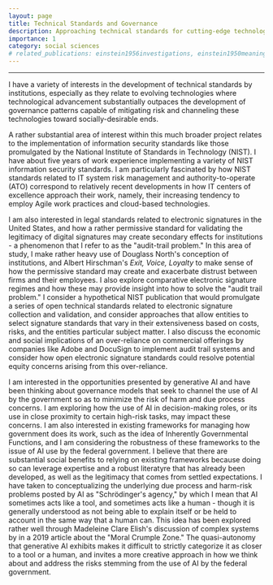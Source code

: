 ```yaml
---
layout: page
title: Technical Standards and Governance
description: Approaching technical standards for cutting-edge technologies that have illustrated the limitations of traditional approaches to IT governance.
importance: 1
category: social sciences
# related_publications: einstein1956investigations, einstein1950meaning
---
```



<hr>

I have a variety of interests in the development of technical standards by institutions, especially as they relate to evolving technologies where technological advancement substantially outpaces the development of governance patterns capable of mitigating risk and channeling these technologies toward socially-desirable ends.

A rather substantial area of interest within this much broader project relates to the implementation of information security standards like those promulgated by the National Institute of Standards in Technology (NIST). I have about five years of work experience implementing a variety of NIST information security standards. I am particularly fascinated by how NIST standards related to IT system risk management and authority-to-operate (ATO) correspond to relatively recent developments in how IT centers of excellence approach their work, namely, their increasing tendency to employ Agile work practices and cloud-based technologies.

I am also interested in legal standards related to electronic signatures in the United States, and how a rather permissive standard for validating the legitimacy of digital signatures may create secondary effects for institutions - a phenomenon that I refer to as the "audit-trail problem." In this area of study, I make rather heavy use of Douglass North's conception of institutions, and Albert Hirschman's *Exit, Voice, Loyalty* to make sense of how the permissive standard may create and exacerbate distrust between firms and their employees. I also explore comparative electronic signature regimes and how these may provide insight into how to solve the "audit trail problem." I consider a hypothetical NIST publication that would promulgate a series of open technical standards related to electronic signature collection and validation, and consider approaches that allow entities to select signature standards that vary in their extensiveness based on costs, risks, and the entities particular subject matter. I also discuss the economic and social implications of an over-reliance on commercial offerings by companies like Adobe and DocuSign to implement audit trail systems and consider how open electronic signature standards could resolve potential equity concerns arising from this over-reliance.

I am interested in the opportunities presented by generative AI and have been thinking about governance models that seek to channel the use of AI by the government so as to minimize the risk of harm and due process concerns. I am exploring how the use of AI in decision-making roles, or its use in close proximity to certain high-risk tasks, may impact these concerns. I am also interested in existing frameworks for managing how government does its work, such as the idea of Inherently Governmental Functions, and I am considering the robustness of these frameworks to the issue of AI use by the federal government. I believe that there are substantial social benefits to relying on existing frameworks because doing so can leverage expertise and a robust literatyre that has already been developed, as well as the legitimacy that comes from settled expectations. I have taken to conceptualizing the underlying due process and harm-risk problems posted by AI as "Schrödinger's agency," by which I mean that AI sometimes acts like a tool, and sometimes acts like a human - though it is generally understood as not being able to explain itself or be held to account in the same way that a human can. This idea has been explored rather well through Madeleine Clare Elish's discussion of complex systems by in a 2019 article about the "Moral Crumple Zone." The quasi-autonomy that generative AI exhibits makes it difficult to strictly categorize it as closer to a tool or a human, and invites a more creative approach in how we think about and address the risks stemming from the use of AI by the federal government.




